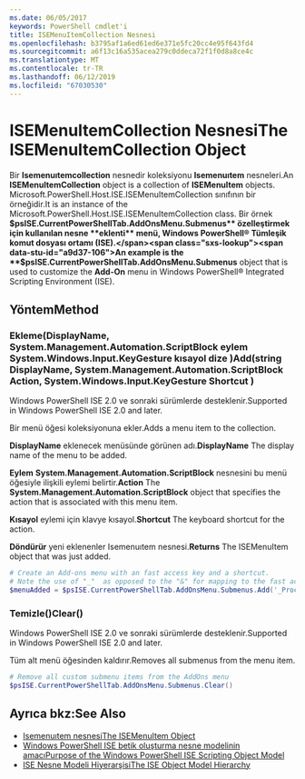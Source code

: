 ```yaml
---
ms.date: 06/05/2017
keywords: PowerShell cmdlet'i
title: ISEMenuItemCollection Nesnesi
ms.openlocfilehash: b3795af1a6ed61ed6e371e5fc20cc4e95f643fd4
ms.sourcegitcommit: a6f13c16a535acea279c0ddeca72f1f0d8a8ce4c
ms.translationtype: MT
ms.contentlocale: tr-TR
ms.lasthandoff: 06/12/2019
ms.locfileid: "67030530"
---
```

# <a name="the-isemenuitemcollection-object"></a><span data-ttu-id="a9d37-103">ISEMenuItemCollection Nesnesi</span><span class="sxs-lookup"><span data-stu-id="a9d37-103">The ISEMenuItemCollection Object</span></span>

<span data-ttu-id="a9d37-104">Bir **Isemenuıtemcollection** nesnedir koleksiyonu **Isemenuıtem** nesneleri.</span><span class="sxs-lookup"><span data-stu-id="a9d37-104">An **ISEMenuItemCollection** object is a collection of **ISEMenuItem** objects.</span></span> <span data-ttu-id="a9d37-105">Microsoft.PowerShell.Host.ISE.ISEMenuItemCollection sınıfının bir örneğidir.</span><span class="sxs-lookup"><span data-stu-id="a9d37-105">It is an instance of the Microsoft.PowerShell.Host.ISE.ISEMenuItemCollection class.</span></span> <span data-ttu-id="a9d37-106">Bir örnek **$psISE.CurrentPowerShellTab.AddOnsMenu.Submenus** özelleştirmek için kullanılan nesne **eklenti** menü, Windows PowerShell® Tümleşik komut dosyası ortamı (ISE).</span><span class="sxs-lookup"><span data-stu-id="a9d37-106">An example is the **$psISE.CurrentPowerShellTab.AddOnsMenu.Submenus** object that is used to customize the **Add-On** menu in Windows PowerShell® Integrated Scripting Environment (ISE).</span></span>

## <a name="method"></a><span data-ttu-id="a9d37-107">Yöntem</span><span class="sxs-lookup"><span data-stu-id="a9d37-107">Method</span></span>

### <a name="addstring-displayname-systemmanagementautomationscriptblock-action-systemwindowsinputkeygesture-shortcut-"></a><span data-ttu-id="a9d37-108">Ekleme\(DisplayName, System.Management.Automation.ScriptBlock eylem System.Windows.Input.KeyGesture kısayol dize \)</span><span class="sxs-lookup"><span data-stu-id="a9d37-108">Add\(string DisplayName, System.Management.Automation.ScriptBlock Action, System.Windows.Input.KeyGesture Shortcut \)</span></span>

<span data-ttu-id="a9d37-109">Windows PowerShell ISE 2.0 ve sonraki sürümlerde desteklenir.</span><span class="sxs-lookup"><span data-stu-id="a9d37-109">Supported in Windows PowerShell ISE 2.0 and later.</span></span>

<span data-ttu-id="a9d37-110">Bir menü öğesi koleksiyonuna ekler.</span><span class="sxs-lookup"><span data-stu-id="a9d37-110">Adds a menu item to the collection.</span></span>

<span data-ttu-id="a9d37-111">**DisplayName** eklenecek menüsünde görünen adı.</span><span class="sxs-lookup"><span data-stu-id="a9d37-111">**DisplayName** The display name of the menu to be added.</span></span>

<span data-ttu-id="a9d37-112">**Eylem** **System.Management.Automation.ScriptBlock** nesnesini bu menü öğesiyle ilişkili eylemi belirtir.</span><span class="sxs-lookup"><span data-stu-id="a9d37-112">**Action** The **System.Management.Automation.ScriptBlock** object that specifies the action that is associated with this menu item.</span></span>

<span data-ttu-id="a9d37-113">**Kısayol** eylemi için klavye kısayol.</span><span class="sxs-lookup"><span data-stu-id="a9d37-113">**Shortcut** The keyboard shortcut for the action.</span></span>

<span data-ttu-id="a9d37-114">**Döndürür** yeni eklenenler Isemenuıtem nesnesi.</span><span class="sxs-lookup"><span data-stu-id="a9d37-114">**Returns** The ISEMenuItem object that was just added.</span></span>

```powershell
# Create an Add-ons menu with an fast access key and a shortcut.
# Note the use of "_"  as opposed to the "&" for mapping to the fast access key letter for the menu item.
$menuAdded = $psISE.CurrentPowerShellTab.AddOnsMenu.Submenus.Add('_Process', {Get-Process}, 'Alt+P')
```

### <a name="clear"></a><span data-ttu-id="a9d37-115">Temizle\(\)</span><span class="sxs-lookup"><span data-stu-id="a9d37-115">Clear\(\)</span></span>

<span data-ttu-id="a9d37-116">Windows PowerShell ISE 2.0 ve sonraki sürümlerde desteklenir.</span><span class="sxs-lookup"><span data-stu-id="a9d37-116">Supported in Windows PowerShell ISE 2.0 and later.</span></span>

<span data-ttu-id="a9d37-117">Tüm alt menü öğesinden kaldırır.</span><span class="sxs-lookup"><span data-stu-id="a9d37-117">Removes all submenus from the menu item.</span></span>

```powershell
# Remove all custom submenu items from the AddOns menu
$psISE.CurrentPowerShellTab.AddOnsMenu.Submenus.Clear()
```

## <a name="see-also"></a><span data-ttu-id="a9d37-118">Ayrıca bkz:</span><span class="sxs-lookup"><span data-stu-id="a9d37-118">See Also</span></span>

- [<span data-ttu-id="a9d37-119">Isemenuıtem nesnesi</span><span class="sxs-lookup"><span data-stu-id="a9d37-119">The ISEMenuItem Object</span></span>](The-ISEMenuItem-Object.md)
- [<span data-ttu-id="a9d37-120">Windows PowerShell ISE betik oluşturma nesne modelinin amacı</span><span class="sxs-lookup"><span data-stu-id="a9d37-120">Purpose of the Windows PowerShell ISE Scripting Object Model</span></span>](Purpose-of-the-Windows-PowerShell-ISE-Scripting-Object-Model.md)
- [<span data-ttu-id="a9d37-121">ISE Nesne Modeli Hiyerarşisi</span><span class="sxs-lookup"><span data-stu-id="a9d37-121">The ISE Object Model Hierarchy</span></span>](The-ISE-Object-Model-Hierarchy.md)

